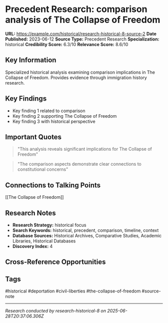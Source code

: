 # Precedent Research: comparison analysis of The Collapse of Freedom

**URL:** https://example.com/historical/research-historical-8-source-2
**Date Published:** 2023-06-12
**Source Type:** Precedent Research
**Specialization:** historical
**Credibility Score:** 6.3/10
**Relevance Score:** 8.6/10

## Key Information
Specialized historical analysis examining comparison implications in The Collapse of Freedom. Provides evidence through immigration history research.

## Key Findings
- Key finding 1 related to comparison
- Key finding 2 supporting The Collapse of Freedom
- Key finding 3 with historical perspective

## Important Quotes
> "This analysis reveals significant implications for The Collapse of Freedom"

> "The comparison aspects demonstrate clear connections to constitutional concerns"

## Connections to Talking Points
[[The Collapse of Freedom]]

## Research Notes
- **Research Strategy:** historical focus
- **Search Keywords:** historical, precedent, comparison, timeline, context
- **Database Sources:** Historical Archives, Comparative Studies, Academic Libraries, Historical Databases
- **Discovery Index:** 4

## Cross-Reference Opportunities
<!-- Audit agents will populate this section -->

## Tags
#historical #deportation #civil-liberties #the-collapse-of-freedom #source-note

---
*Research conducted by research-historical-8 on 2025-06-28T20:37:06.306Z*
